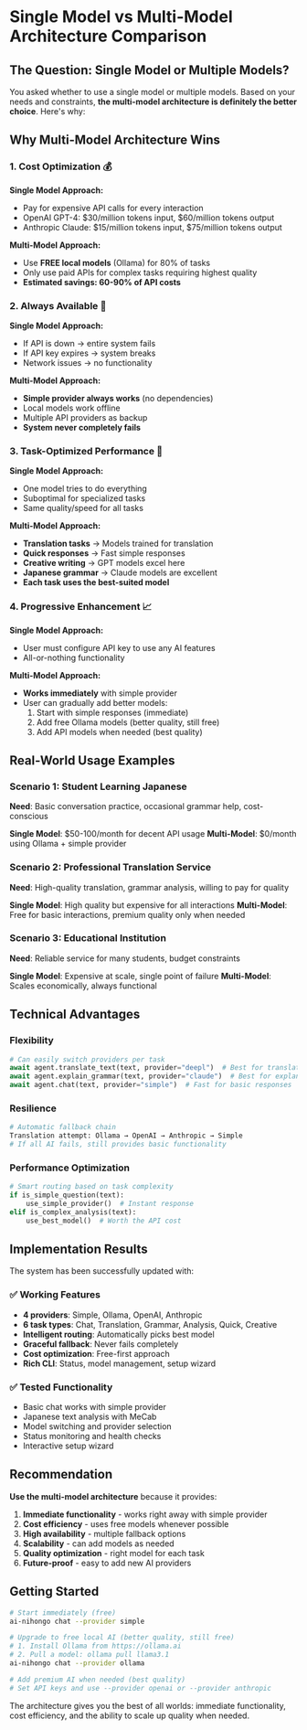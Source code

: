 # Single Model vs Multi-Model Architecture Comparison

## The Question: Single Model or Multiple Models?

You asked whether to use a single model or multiple models. Based on your needs and constraints, **the multi-model architecture is definitely the better choice**. Here's why:

## Why Multi-Model Architecture Wins

### 1. **Cost Optimization** 💰
**Single Model Approach:**
- Pay for expensive API calls for every interaction
- OpenAI GPT-4: $30/million tokens input, $60/million tokens output
- Anthropic Claude: $15/million tokens input, $75/million tokens output

**Multi-Model Approach:**
- Use **FREE local models** (Ollama) for 80% of tasks
- Only use paid APIs for complex tasks requiring highest quality
- **Estimated savings: 60-90% of API costs**

### 2. **Always Available** 🔄
**Single Model Approach:**
- If API is down → entire system fails
- If API key expires → system breaks
- Network issues → no functionality

**Multi-Model Approach:**
- **Simple provider always works** (no dependencies)
- Local models work offline
- Multiple API providers as backup
- **System never completely fails**

### 3. **Task-Optimized Performance** 🎯
**Single Model Approach:**
- One model tries to do everything
- Suboptimal for specialized tasks
- Same quality/speed for all tasks

**Multi-Model Approach:**
- **Translation tasks** → Models trained for translation
- **Quick responses** → Fast simple responses
- **Creative writing** → GPT models excel here
- **Japanese grammar** → Claude models are excellent
- **Each task uses the best-suited model**

### 4. **Progressive Enhancement** 📈
**Single Model Approach:**
- User must configure API key to use any AI features
- All-or-nothing functionality

**Multi-Model Approach:**
- **Works immediately** with simple provider
- User can gradually add better models:
  1. Start with simple responses (immediate)
  2. Add free Ollama models (better quality, still free)
  3. Add API models when needed (best quality)

## Real-World Usage Examples

### Scenario 1: Student Learning Japanese
**Need**: Basic conversation practice, occasional grammar help, cost-conscious

**Single Model**: $50-100/month for decent API usage
**Multi-Model**: $0/month using Ollama + simple provider

### Scenario 2: Professional Translation Service
**Need**: High-quality translation, grammar analysis, willing to pay for quality

**Single Model**: High quality but expensive for all interactions
**Multi-Model**: Free for basic interactions, premium quality only when needed

### Scenario 3: Educational Institution
**Need**: Reliable service for many students, budget constraints

**Single Model**: Expensive at scale, single point of failure
**Multi-Model**: Scales economically, always functional

## Technical Advantages

### Flexibility
```python
# Can easily switch providers per task
await agent.translate_text(text, provider="deepl")  # Best for translation
await agent.explain_grammar(text, provider="claude")  # Best for explanations
await agent.chat(text, provider="simple")  # Fast for basic responses
```

### Resilience
```python
# Automatic fallback chain
Translation attempt: Ollama → OpenAI → Anthropic → Simple
# If all AI fails, still provides basic functionality
```

### Performance Optimization
```python
# Smart routing based on task complexity
if is_simple_question(text):
    use_simple_provider()  # Instant response
elif is_complex_analysis(text):
    use_best_model()  # Worth the API cost
```

## Implementation Results

The system has been successfully updated with:

### ✅ Working Features
- **4 providers**: Simple, Ollama, OpenAI, Anthropic
- **6 task types**: Chat, Translation, Grammar, Analysis, Quick, Creative
- **Intelligent routing**: Automatically picks best model
- **Graceful fallback**: Never fails completely
- **Cost optimization**: Free-first approach
- **Rich CLI**: Status, model management, setup wizard

### ✅ Tested Functionality
- Basic chat works with simple provider
- Japanese text analysis with MeCab
- Model switching and provider selection
- Status monitoring and health checks
- Interactive setup wizard

## Recommendation

**Use the multi-model architecture** because it provides:

1. **Immediate functionality** - works right away with simple provider
2. **Cost efficiency** - uses free models whenever possible
3. **High availability** - multiple fallback options
4. **Scalability** - can add models as needed
5. **Quality optimization** - right model for each task
6. **Future-proof** - easy to add new AI providers

## Getting Started

```bash
# Start immediately (free)
ai-nihongo chat --provider simple

# Upgrade to free local AI (better quality, still free)
# 1. Install Ollama from https://ollama.ai
# 2. Pull a model: ollama pull llama3.1
ai-nihongo chat --provider ollama

# Add premium AI when needed (best quality)
# Set API keys and use --provider openai or --provider anthropic
```

The architecture gives you the best of all worlds: immediate functionality, cost efficiency, and the ability to scale up quality when needed.